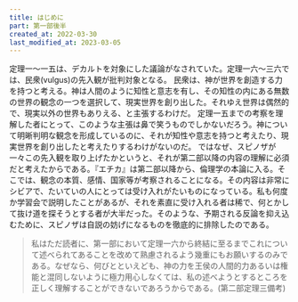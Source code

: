 ```yaml
---
title: はじめに
part: 第一部後半
created_at: 2022-03-30
last_modified_at: 2023-03-05
---
```


定理一～一五は、デカルトを対象にした議論がなされていた。定理一六～三六では、民衆(vulgus)の先入観が批判対象となる。
民衆は、神が世界を創造する力を持つと考える。神は人間のように知性と意志を有し、その知性の内にある無数の世界の観念の一つを選択して、現実世界を創り出した。それゆえ世界は偶然的で、現実以外の世界もありえる、と主張するわけだ。
定理一五までの考察を理解した者にとって、このような主張は鼻で笑うものでしかないだろう。神について明晰判明な観念を形成しているのに、それが知性や意志を持つと考えたり、現実世界を創り出したと考えたりするわけがないのだ。
ではなぜ、スピノザが一々この先入観を取り上げたかというと、それが第二部以降の内容の理解に必須だと考えたからである。『エチカ』は第二部以降から、倫理学の本論に入る。そこでは、観念の本質、感情、国家等が考察されることになる。その内容は非常にシビアで、たいていの人にとっては受け入れがたいものになっている。私も何度か学習会で説明したことがあるが、それを素直に受け入れる者は稀で、何とかして抜け道を探そうとする者が大半だった。そのような、予期される反論を抑え込むために、スピノザは自説の妨げになるものを徹底的に排除したのである。

>私はただ読者に、第一部において定理一六から終結に至るまでこれについて述べられてあることを改めて熟慮されるよう幾重にもお願いするのみである。なぜなら、何びとといえども、神の力を王侯の人間的力あるいは権能と混同しないように極力用心しなくては、私の述べようとするところを正しく理解することができないであろうからである。(第二部定理三備考)
